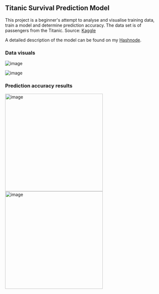 ## Titanic Survival Prediction Model

This project is a beginner's attempt to analyse and visualise training data, train a model and determine prediction accuracy. 
The data set is of passengers from the Titanic. Source: [Kaggle](https://www.kaggle.com/competitions/titanic/data)

A detailed description of the model can be found on my [Hashnode](https://jainayushee.hashnode.dev/my-first-machine-learning-model). 

### Data visuals

![image](https://user-images.githubusercontent.com/43040456/213728139-087d3928-d2b7-4c93-85dc-c2431290cf51.png)

![image](https://user-images.githubusercontent.com/43040456/213728078-be647e58-c570-464c-bbaa-902bb5fa224c.png)

### Prediction accuracy results

<img width="317" alt="image" src="https://user-images.githubusercontent.com/43040456/213728266-8e392683-bbf7-42c0-8fee-4e0a85d53384.png">
<img width="317" alt="image" src="https://user-images.githubusercontent.com/43040456/213728314-ba478883-520b-4033-a735-7845523e7feb.png">


